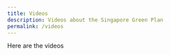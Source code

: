```yaml
---
title: Videos
description: Videos about the Singapore Green Plan  
permalink: /videos
---
```


Here are the videos 

